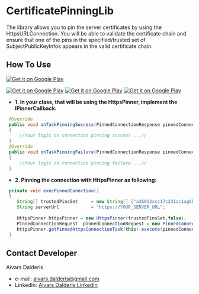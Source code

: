 CertificatePinningLib
=====================
The library allows you to pin the server certificates by using the HttpsURLConnection.
You will be able to validate the certificate chain and ensure that one of the pins in 
the specified/trusted set of SubjectPublicKeyInfos appears in the valid certificate chain.

How To Use
--------------
[![Get it on Google Play](https://raw.github.com/repat/README-template/master/googleplay.png)](https://play.google.com/store/apps/details?id=com.aivarsda.certpinning.demo)

[![Get it on Google Play](https://lh3.ggpht.com/pVdyjPTdweDrZHmxPPjXKVD2YIVGUwOqoiY-ppznhQbD5x54ql8IlwgvxLfhPMn3XJ8=h310-rw)](https://play.google.com/store/apps/details?id=com.aivarsda.certpinning.demo)
[![Get it on Google Play](https://lh4.ggpht.com/mzmSWpNjCNlpU52aCIE7wGOcjWJJndRc8OjmAB7_rSNKn3MFvvy1iNx8QE50P9b4Yd5P=h310-rw)](https://play.google.com/store/apps/details?id=com.aivarsda.certpinning.demo)
[![Get it on Google Play](https://lh5.ggpht.com/onAIPFYkMT-O4kXEb1nP9N9T9YE7HseOOyRIfCHi-R0QizBiACuGo85r4pRF82_lUMwS=h310-rw)](https://play.google.com/store/apps/details?id=com.aivarsda.certpinning.demo)
- <b>1. In your class, that will be using the HttpsPinner, implement the IPinnerCallback:</b>
```java
 @Override
 public void onTaskPinningSuccess(PinnedConnectionResponse pinnedConnectionResponse) 
 {
 	 //Your logic on connection pinning success ...//
 }
 @Override
 public void onTaskPinningFailure(PinnedConnectionResponse pinnedConnectionResponse) 
 {
 	 //Your logic on connection pinning failure ...//
 }
```
 
- <b>2. Pinning the connection with HttpsPinner as following:</b>
```java
 private void execPinnedConection()
 {
 	String[] trustedPinsSet 	= new String[] {"a36012xcc17c231ac1ag6b788e610c8k75418t543"};
 	String serverUrl            = "https://YOUR_SERVER_URL";
 
 	HttpsPinner httpsPinner = new HttpsPinner(trustedPinsSet,false);
 	PinnedConnectionRequest  pinnedConnectionRequest = new PinnedConnectionRequest("GET",serverUrl);
 	httpsPinner.getPinnedHttpsConnectionTask(this).execute(pinnedConnectionRequest);
 }
```


## Contact Developer
Aivars Dalderis
* e-mail: <aivars.dalderis@gmail.com>
* LinkedIn: [Aivars Dalderis LinkedIn](http://il.linkedin.com/in/aivarsd)
